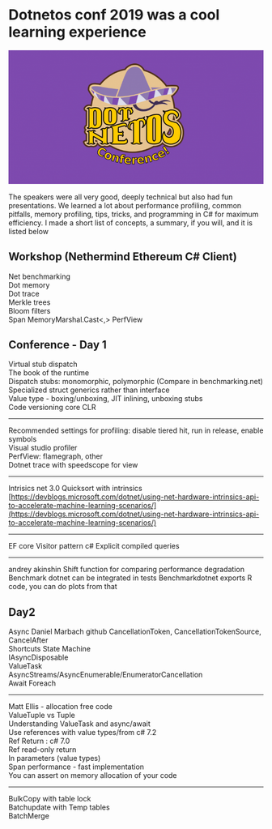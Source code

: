 # Dotnetos conf 2019 was a cool learning experience  

![Oops...messed up some refs...a header image should be here](https://github.com/adriannasui/blog/blob/master/misc/resources/001_dotnetos_logo.png?raw=true "Dotnetos logo")  

The speakers were all very good, deeply technical but also had fun presentations. 
We learned a lot about performance profiling, common pitfalls, memory profiling, tips, tricks, and programming in C# for maximum efficiency. I made a short list of concepts, a summary, if you will, and it is listed below

Workshop (Nethermind Ethereum C# Client)
-
Net benchmarking   
Dot memory     
Dot trace   
Merkle trees   
Bloom filters   
Span<T>
MemoryMarshal.Cast<,>
PerfView

Conference - Day 1
-

Virtual stub dispatch     
The book of the runtime   
Dispatch stubs: monomorphic, polymorphic (Compare in benchmarking.net)   
Specialized struct generics rather than interface   
Value type - boxing/unboxing, JIT inlining, unboxing stubs  
Code versioning core CLR  

--- 
Recommended settings for profiling: disable tiered hit, run in release, enable symbols     
Visual studio profiler  
PerfView: flamegraph, other  
Dotnet trace with speedscope for view  

---
Intrisics net 3.0
Quicksort with intrinsics
[https://devblogs.microsoft.com/dotnet/using-net-hardware-intrinsics-api-to-accelerate-machine-learning-scenarios/](https://devblogs.microsoft.com/dotnet/using-net-hardware-intrinsics-api-to-accelerate-machine-learning-scenarios/)

---
EF core
Visitor pattern c#
Explicit compiled queries

---
andrey akinshin
Shift function for comparing performance degradation
Benchmark dotnet can be integrated in tests
Benchmarkdotnet exports R code, you can do plots from that

Day2
----
Async
Daniel Marbach github
CancellationToken, CancellationTokenSource, CancelAfter  
Shortcuts State Machine  
IAsyncDisposable  
ValueTask    
AsyncStreams/AsyncEnumerable/EnumeratorCancellation  
Await Foreach  

---
Matt Ellis - allocation free code  
ValueTuple vs Tuple  
Understanding ValueTask and async/await  
Use references with value types/from c# 7.2  
Ref Return : c# 7.0  
Ref read-only return  
In parameters (value types)  
Span<T> performance - fast implementation  
You can assert on memory allocation of your code  

---
BulkCopy with table lock  
Batchupdate with Temp tables  
BatchMerge  
